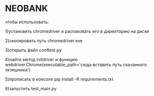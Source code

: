# NEOBANK
чтобы использовать:

1)установить chromedriver и распаковать его в директорию на диске

2)скопировать путь chromedriver.exe

3)открыть файл conftest.py

4)найти метод initdriver и функцию webdriver.Chrome(executable_path='сюда вставить путь скачанного экзешника')

5)прописать в консоле pip install -R requirements.txt

6)запустить test_main.py
